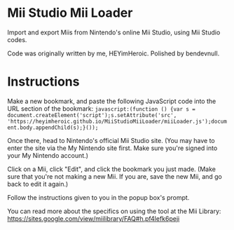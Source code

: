 # Mii Studio Mii Loader

Import and export Miis from Nintendo's online Mii Studio, using Mii Studio codes.

Code was originally written by me, HEYimHeroic. Polished by bendevnull.

# Instructions

Make a new bookmark, and paste the following JavaScript code into the URL section of the bookmark: `javascript:(function () {var s = document.createElement('script');s.setAttribute('src', 'https://heyimheroic.github.io/MiiStudioMiiLoader/miiLoader.js');document.body.appendChild(s);}());`

Once there, head to Nintendo's official Mii Studio site. (You may have to enter the site via the My Nintendo site first. Make sure you're signed into your My Nintendo account.)

Click on a Mii, click "Edit", and click the bookmark you just made. (Make sure that you're not making a new Mii. If you are, save the new Mii, and go back to edit it again.)

Follow the instructions given to you in the popup box's prompt.

You can read more about the specifics on using the tool at the Mii Library: <https://sites.google.com/view/miilibrary/FAQ#h.pf4lefk6peji>
